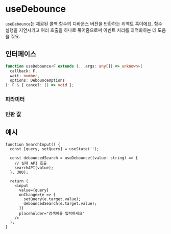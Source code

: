 # useDebounce

`useDebounce`는 제공된 콜백 함수의 디바운스 버전을 반환하는 리액트 훅이에요. 함수 실행을 지연시키고 여러 호출을 하나로 묶어줌으로써 이벤트 처리를 최적화하는 데 도움을 줘요.

## 인터페이스

```ts
function useDebounce<F extends (...args: any[]) => unknown>(
  callback: F,
  wait: number,
  options: DebounceOptions
): F & { cancel: () => void };
```

### 파라미터

<Interface
  required
  name="callback"
  type="F"
  description="디바운스할 함수예요."
/>

<Interface
  required
  name="wait"
  type="number"
  description="함수 실행을 지연시킬 밀리초 단위의 시간이에요."
/>

<Interface
  name="options"
  type="DebounceOptions"
  description="디바운스 동작을 설정하는 옵션이에요."
  :nested="[
    {
      name: 'options.leading',
      type: 'boolean',
      defaultValue: 'false',
      description:
        '만약 <code>true</code>이면, 함수는 시퀀스의 시작에 호출돼요.',
    },
    {
      name: 'options.trailing',
      type: 'boolean',
      defaultValue: 'true',
      description:
        '만약 <code>true</code>이면, 함수는 시퀀스의 끝에 호출돼요.',
    },
  ]"
/>

### 반환 값

<Interface
  name=""
  type="F & { cancel: () => void }"
  description="콜백 호출을 지연시키는 디바운스된 함수예요. 또한, 대기 중인 디바운스 실행을 취소할 수 있는 <code>cancel</code> 메서드를 포함해요."
/>

## 예시

```tsx
function SearchInput() {
  const [query, setQuery] = useState('');

  const debouncedSearch = useDebounce((value: string) => {
    // 실제 API 호출
    searchAPI(value);
  }, 300);

  return (
    <input
      value={query}
      onChange={e => {
        setQuery(e.target.value);
        debouncedSearch(e.target.value);
      }}
      placeholder="검색어를 입력하세요"
    />
  );
}
```
